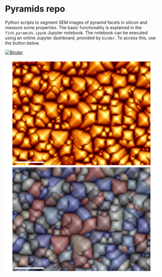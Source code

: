 # Pyramids repo
Python scripts to segment SEM images of pyramid facets in silicon and measure some properties. The basic functionality is explained in the `find_pyramids.ipynb` Jupyter notebook. The notebook can be executed using an online Jupyter dashboard, provided by `binder`. To access this, use the button below.

[![Binder](https://mybinder.org/badge_logo.svg)](https://mybinder.org/v2/gh/AEljarrat/pyramids/master)


![Pyramid example](panel.png)
